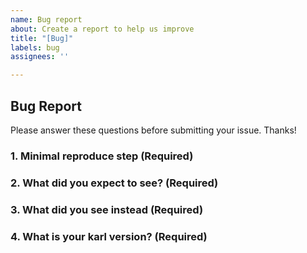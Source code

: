 ```yaml
---
name: Bug report
about: Create a report to help us improve
title: "[Bug]"
labels: bug
assignees: ''

---
```


## Bug Report

Please answer these questions before submitting your issue. Thanks!

### 1. Minimal reproduce step (Required)

<!-- a step by step guide for reproducing the bug. -->

### 2. What did you expect to see? (Required)

### 3. What did you see instead (Required)

### 4. What is your karl version? (Required)
